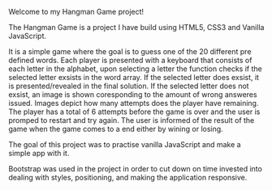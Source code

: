 Welcome to my Hangman Game project!

The Hangman Game is a project I have build using HTML5, CSS3 and Vanilla JavaScript.


It is a simple game where the goal is to guess one of the 20 different pre defined words.
Each player is presented with a keyboard that consists of each letter in the alphabet, upon selecting a letter the function checks if the selected letter
exsists in the word array.
If the selected letter does exsist, it is presented/revealed in the final solution.
If the selected letter does not exsist, an image is shown coresponding to the amount of wrong answeres issued.
Images depict how many attempts does the player have remaining.
The player has a total of 6 attempts before the game is over and the user is promped to restart and try again.
The user is informed of the result of the game when the game comes to a end either by wining or losing.


The goal of this project was to practise vanilla JavaScript and make a simple app with it.

Bootstrap was used in the project in order to cut down on time invested into dealing with styles, positioning, and making the application responsive.
